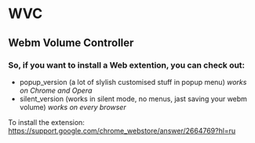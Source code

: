 # WVC
## Webm Volume Controller
### So, if you want to install a Web extention, you can check out:
- popup_version (a lot of slylish customised stuff in popup menu) *works on Chrome and Opera*
- silent_version (works in silent mode, no menus, jast saving your webm volume) *works on every browser*

To install the extension:
https://support.google.com/chrome_webstore/answer/2664769?hl=ru

